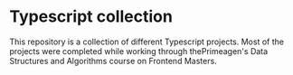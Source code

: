 # Typescript collection

This repository is a collection of different Typescript projects. Most of the projects were completed while working through thePrimeagen's Data Structures and Algorithms course on Frontend Masters.

